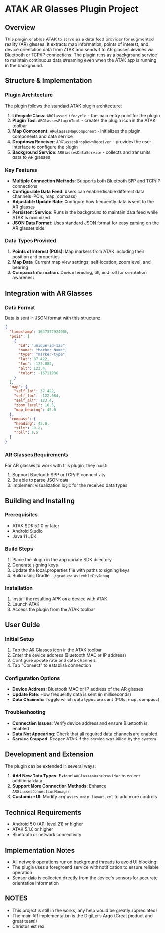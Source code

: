 # ATAK AR Glasses Plugin Project

## Overview

This plugin enables ATAK to serve as a data feed provider for augmented reality (AR) glasses. It extracts map information, points of interest, and device orientation data from ATAK and sends it to AR glasses devices via Bluetooth or TCP/IP connections. The plugin runs as a background service to maintain continuous data streaming even when the ATAK app is running in the background.

## Structure & Implementation

### Plugin Architecture

The plugin follows the standard ATAK plugin architecture:

1. **Lifecycle Class**: `ARGlassesLifecycle` - the main entry point for the plugin
2. **Plugin Tool**: `ARGlassesPluginTool` - creates the plugin icon in the ATAK toolbar
3. **Map Component**: `ARGlassesMapComponent` - initializes the plugin components and data service
4. **Dropdown Receiver**: `ARGlassesDropDownReceiver` - provides the user interface to configure the plugin
5. **Background Service**: `ARGlassesDataService` - collects and transmits data to AR glasses

### Key Features

- **Multiple Connection Methods**: Supports both Bluetooth SPP and TCP/IP connections
- **Configurable Data Feed**: Users can enable/disable different data channels (POIs, map, compass)
- **Adjustable Update Rate**: Configure how frequently data is sent to the AR glasses
- **Persistent Service**: Runs in the background to maintain data feed while ATAK is minimized
- **JSON Data Format**: Uses standard JSON format for easy parsing on the AR glasses side

### Data Types Provided

1. **Points of Interest (POIs)**: Map markers from ATAK including their position and properties
2. **Map Data**: Current map view settings, self-location, zoom level, and bearing
3. **Compass Information**: Device heading, tilt, and roll for orientation awareness

## Integration with AR Glasses

### Data Format

Data is sent in JSON format with this structure:

```json
{
  "timestamp": 1647372924000,
  "pois": [
    {
      "id": "unique-id-123",
      "name": "Marker Name",
      "type": "marker-type",
      "lat": 37.422,
      "lon": -122.084,
      "alt": 123.4,
      "color": -16711936
    }
  ],
  "map": {
    "self_lat": 37.422,
    "self_lon": -122.084,
    "self_alt": 123.4,
    "zoom_level": 16.5,
    "map_bearing": 45.0
  },
  "compass": {
    "heading": 45.0,
    "tilt": 10.2,
    "roll": 0.5
  }
}
```

### AR Glasses Requirements

For AR glasses to work with this plugin, they must:

1. Support Bluetooth SPP or TCP/IP connectivity
2. Be able to parse JSON data
3. Implement visualization logic for the received data types

## Building and Installing

### Prerequisites

- ATAK SDK 5.1.0 or later
- Android Studio
- Java 11 JDK

### Build Steps

1. Place the plugin in the appropriate SDK directory
2. Generate signing keys
3. Update the local.properties file with paths to signing keys
4. Build using Gradle: `./gradlew assembleCivDebug`

### Installation

1. Install the resulting APK on a device with ATAK
2. Launch ATAK
3. Access the plugin from the ATAK toolbar

## User Guide

### Initial Setup

1. Tap the AR Glasses icon in the ATAK toolbar
2. Enter the device address (Bluetooth MAC or IP address)
3. Configure update rate and data channels
4. Tap "Connect" to establish connection

### Configuration Options

- **Device Address**: Bluetooth MAC or IP address of the AR glasses
- **Update Rate**: How frequently data is sent (in milliseconds)
- **Data Channels**: Toggle which data types are sent (POIs, map, compass)

### Troubleshooting

- **Connection Issues**: Verify device address and ensure Bluetooth is enabled
- **Data Not Appearing**: Check that all required data channels are enabled
- **Service Stopped**: Reopen ATAK if the service was killed by the system

## Development and Extension

The plugin can be extended in several ways:

1. **Add New Data Types**: Extend `ARGlassesDataProvider` to collect additional data
2. **Support More Connection Methods**: Enhance `ARGlassesConnectionManager`
3. **Customize UI**: Modify `arglasses_main_layout.xml` to add more controls

## Technical Requirements

- Android 5.0 (API level 21) or higher
- ATAK 5.1.0 or higher
- Bluetooth or network connectivity

## Implementation Notes

- All network operations run on background threads to avoid UI blocking
- The plugin uses a foreground service with notification to ensure reliable operation
- Sensor data is collected directly from the device's sensors for accurate orientation information

## NOTES
- This project is still in the works, any help would be greatly appreciated!
- The main AR implementation is the DigiLens Argo (Great product and great team!)
- Christus est rex
